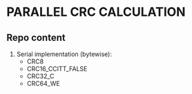 # PARALLEL CRC CALCULATION

## Repo content
1. Serial implementation (bytewise):
    - CRC8
    - CRC16_CCITT_FALSE
    - CRC32_C
    - CRC64_WE